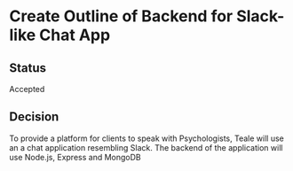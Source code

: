 # Create Outline of Backend for Slack-like Chat App

## Status

Accepted

## Decision

To provide a platform for clients to speak with Psychologists, Teale will use an a chat application resembling Slack. The backend of the application will use Node.js, Express and MongoDB
